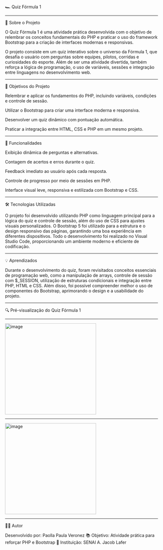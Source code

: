 🏎️ Quiz Fórmula 1

---

📘 Sobre o Projeto

O Quiz Fórmula 1 é uma atividade prática desenvolvida com o objetivo de relembrar os conceitos fundamentais do PHP e praticar o uso do framework Bootstrap para a criação de interfaces modernas e responsivas.

O projeto consiste em um quiz interativo sobre o universo da Fórmula 1, que desafia o usuário com perguntas sobre equipes, pilotos, corridas e curiosidades do esporte.
Além de ser uma atividade divertida, também reforça a lógica de programação, o uso de variáveis, sessões e integração entre linguagens no desenvolvimento web.

---

🎯 Objetivos do Projeto

Relembrar e aplicar os fundamentos do PHP, incluindo variáveis, condições e controle de sessão.

Utilizar o Bootstrap para criar uma interface moderna e responsiva.

Desenvolver um quiz dinâmico com pontuação automática.

Praticar a integração entre HTML, CSS e PHP em um mesmo projeto.

---

🧠 Funcionalidades

Exibição dinâmica de perguntas e alternativas.

Contagem de acertos e erros durante o quiz.

Feedback imediato ao usuário após cada resposta.

Controle de progresso por meio de sessões em PHP.

Interface visual leve, responsiva e estilizada com Bootstrap e CSS.


---

🛠️ Tecnologias Utilizadas

O projeto foi desenvolvido utilizando PHP como linguagem principal para a lógica do quiz e controle de sessão, além do uso de CSS para ajustes visuais personalizados.
O Bootstrap 5 foi utilizado para a estrutura e o design responsivo das páginas, garantindo uma boa experiência em diferentes dispositivos.
Todo o desenvolvimento foi realizado no Visual Studio Code, proporcionando um ambiente moderno e eficiente de codificação.


---

💡 Aprendizados

Durante o desenvolvimento do quiz, foram revisitados conceitos essenciais de programação web, como a manipulação de arrays, controle de sessão com $_SESSION, utilização de estruturas condicionais e integração entre PHP, HTML e CSS.
Além disso, foi possível compreender melhor o uso de componentes do Bootstrap, aprimorando o design e a usabilidade do projeto.




---


🔍 Pré-visualização do Quiz Fórmula 1

---

<img width="300" height="300" alt="image" src="https://github.com/user-attachments/assets/e2d7c2f9-afff-48bd-bc1b-7c9f1c1e2f97" />

---

<img width="300" height="300" alt="image" src="https://github.com/user-attachments/assets/75a085bf-3822-41ab-81a4-08e3f7326cc6" />


---

👨‍💻 Autor

Desenvolvido por: Paolla Paula Veronez
📚 Objetivo: Atividade prática para reforçar PHP e Bootstrap
🏫 Instituição: SENAI A. Jacob Lafer

